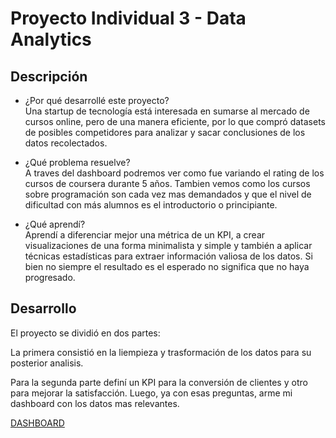 # Proyecto Individual 3 - Data Analytics

## Descripción

- ¿Por qué desarrollé este proyecto? </br>
Una startup de tecnología está interesada en sumarse al mercado de cursos online, pero de una manera eficiente, por lo que compró datasets de posibles competidores para analizar y sacar conclusiones de los datos recolectados.

- ¿Qué problema resuelve? </br>
A traves del dashboard podremos ver como fue variando el rating de los cursos de coursera durante 5 años. Tambien vemos como los cursos sobre programación son cada vez mas demandados y que el nivel de dificultad con más alumnos es el introductorio o principiante.

- ¿Qué aprendí? </br>
Aprendí a diferenciar mejor una métrica de un KPI, a crear visualizaciones de una forma minimalista y simple y también a aplicar técnicas estadísticas para extraer información valiosa de los datos. Si bien no siempre el resultado es el esperado no significa que no haya progresado.



## Desarrollo

El proyecto se dividió en dos partes:</br>

La primera consistió en la liempieza y trasformación de los datos para su posterior analisis.</br>

Para la segunda parte definí un KPI para la conversión de clientes y otro para mejorar la satisfacción. Luego, ya con esas preguntas, arme mi dashboard con los datos mas relevantes.</br>

[DASHBOARD](https://drive.google.com/drive/folders/12kDkncwCAwZx0RSRHHU6yzovhwJuE6-s?usp=share_link)
